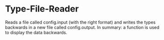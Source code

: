 # Type-File-Reader
Reads a file called config.input (with the right format) and writes the types backwards in a new file called config.output.
In summary: a function is used to display the data backwards.
